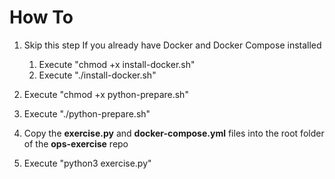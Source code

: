 # How To

1. Skip this step If you already have Docker and Docker Compose installed

    1. Execute "chmod +x install-docker.sh"
    1. Execute "./install-docker.sh"
    
1. Execute "chmod +x python-prepare.sh"
1. Execute "./python-prepare.sh"
1. Copy the **exercise.py** and **docker-compose.yml** files into the root folder of the **ops-exercise** repo
1. Execute "python3 exercise.py"
